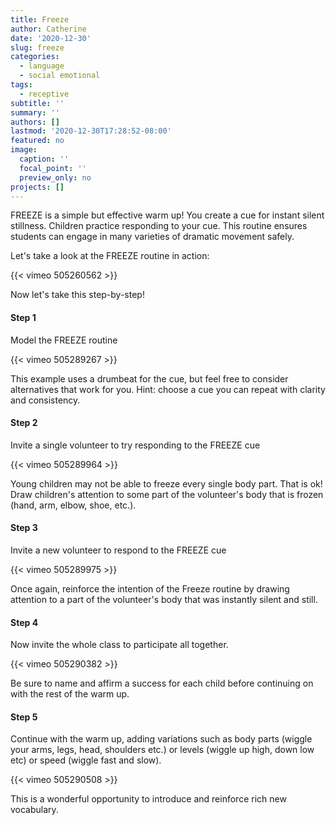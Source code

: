 ```yaml
---
title: Freeze
author: Catherine
date: '2020-12-30'
slug: freeze
categories:
  - language
  - social emotional
tags:
  - receptive
subtitle: ''
summary: ''
authors: []
lastmod: '2020-12-30T17:28:52-08:00'
featured: no
image:
  caption: ''
  focal_point: ''
  preview_only: no
projects: []
---
```

FREEZE is a simple but effective warm up! You create a cue for instant silent stillness. Children practice responding to your cue. This routine ensures students can engage in many varieties of dramatic movement safely.

Let's take a look at the FREEZE routine in action:

{{< vimeo 505260562 >}}

Now let's take this step-by-step!

#### Step 1

Model the FREEZE routine

{{< vimeo 505289267 >}}

This example uses a drumbeat for the cue, but feel free to consider alternatives that work for you. Hint: choose a cue you can repeat with clarity and consistency.

#### Step 2 

Invite a single volunteer to try responding to the FREEZE cue

{{< vimeo 505289964 >}}

Young children may not be able to freeze every single body part. That is ok! Draw children's attention to some part of the volunteer's body that is frozen (hand, arm, elbow, shoe, etc.). 

#### Step 3

Invite a new volunteer to respond to the FREEZE cue

{{< vimeo 505289975 >}}

Once again, reinforce the intention of the Freeze routine by drawing attention to a part of the volunteer's body that was instantly silent and still.

#### Step 4

Now invite the whole class to participate all together.  

{{< vimeo 505290382 >}}

Be sure to name and affirm a success for each child before continuing on with the rest of the warm up. 

#### Step 5

Continue with the warm up, adding variations such as body parts (wiggle your arms, legs, head, shoulders etc.) or levels (wiggle up high, down low etc) or speed (wiggle fast and slow).  

{{< vimeo 505290508 >}}

This is a wonderful opportunity to introduce and reinforce rich new vocabulary.   
